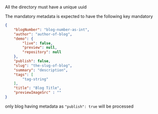 All the directory must have a unique uuid

The mandatory metadata is expected to have the following key mandatory

```json
{
    "blogNumber": "blog-number-as-int",
    "author": "author-of-blog",
    "demo": {
        "live": false,
        "preview": null,
        "repository": null
    },
    "publish": false, 
    "slug": "the-slug-of-blog",
    "summary": "description",
    "tags": [
        "tag-string"
    ],
    "title": "Blog Title",
    "previewImageSrc" : ""
}
```


only blog having metadata as `"publish": true` will be processed